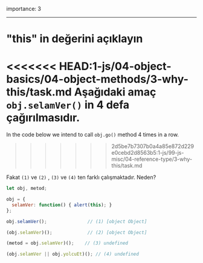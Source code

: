 importance: 3

---

# "this" in değerini açıklayın

<<<<<<< HEAD:1-js/04-object-basics/04-object-methods/3-why-this/task.md
Aşağıdaki amaç `obj.selamVer()` in 4 defa çağırılmasıdır.
=======
In the code below we intend to call `obj.go()` method 4 times in a row.
>>>>>>> 2d5be7b7307b0a4a85e872d229e0cebd2d8563b5:1-js/99-js-misc/04-reference-type/3-why-this/task.md

Fakat `(1)` ve `(2)` , `(3)` ve `(4)` ten farklı çalışmaktadır. Neden?

```js run no-beautify
let obj, metod;

obj = {
  selamVer: function() { alert(this); }
};

obj.selamVer();               // (1) [object Object]

(obj.selamVer)();             // (2) [object Object]

(metod = obj.selamVer)();    // (3) undefined

(obj.selamVer || obj.yolcuEt)(); // (4) undefined
```
